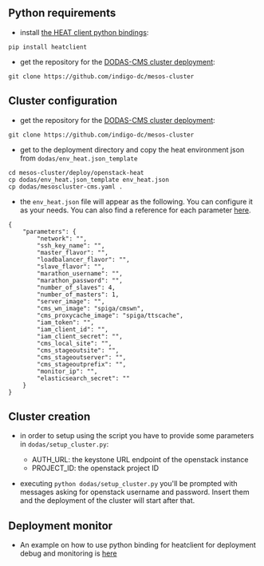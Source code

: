 ## Python requirements

* install [the HEAT client python bindings](https://docs.openstack.org/python-heatclient/latest/index.html): 
```
pip install heatclient
```

* get the repository for the [DODAS-CMS cluster deployment](https://github.com/indigo-dc/mesos-cluster/):
```
git clone https://github.com/indigo-dc/mesos-cluster
```

## Cluster configuration 
* get the repository for the [DODAS-CMS cluster deployment](https://github.com/indigo-dc/mesos-cluster/tree/master/deploy/openstack-heat/dodas):
```
git clone https://github.com/indigo-dc/mesos-cluster
```

* get to the deployment directory and copy the heat environment json from `dodas/env_heat.json_template`
```
cd mesos-cluster/deploy/openstack-heat
cp dodas/env_heat.json_template env_heat.json
cp dodas/mesoscluster-cms.yaml .
```

* the `env_heat.json` file will appear as the following. You can configure it as your needs. You can also find a reference for each parameter [here](config-ref-HEAT.md).
```
{
    "parameters": {
        "network": "",
        "ssh_key_name": "",
        "master_flavor": "",
        "loadbalancer_flavor": "",
        "slave_flavor": "",
        "marathon_username": "",
        "marathon_password": "",
        "number_of_slaves": 4,
        "number_of_masters": 1,
        "server_image": "",
        "cms_wn_image": "spiga/cmswn",
        "cms_proxycache_image": "spiga/ttscache",
        "iam_token": "",
        "iam_client_id": "",
        "iam_client_secret": "",
        "cms_local_site": "",
        "cms_stageoutsite": "",
        "cms_stageoutserver": "",
        "cms_stageoutprefix": "",
        "monitor_ip": "",
        "elasticsearch_secret": ""
    }
}
```

## Cluster creation

* in order to setup using the script you have to provide some parameters in `dodas/setup_cluster.py`:
    * AUTH_URL: the keystone URL endpoint of the openstack instance
    * PROJECT_ID: the openstack project ID

* executing `python dodas/setup_cluster.py` you'll be prompted with messages asking for openstack username and password. Insert them and the deployment of the cluster will start after that.
 
## Deployment monitor

* An example on how to use python binding for heatclient for deployment debug and monitoring is [here](https://gist.githubusercontent.com/dciangot/054f0d93598a670399c0b5bd36f4fd6d/raw/a86bad8cfe2905b5ee053635ae6add37b2e73381/deployment_status.py)


